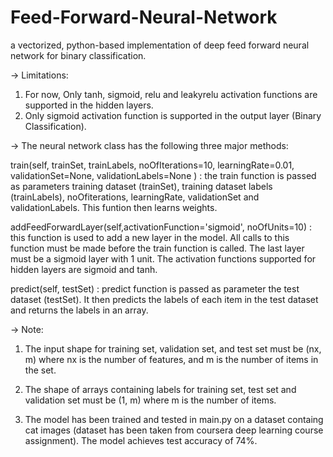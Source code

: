 # Feed-Forward-Neural-Network
a vectorized, python-based implementation of deep feed forward neural network for binary classification.

-> Limitations:

1. For now, Only tanh, sigmoid, relu and leakyrelu activation functions are supported in the hidden layers.
2. Only sigmoid activation function is supported in the output layer (Binary Classification).


-> The neural network class has the following three major methods:

train(self, trainSet, trainLabels, noOfIterations=10, learningRate=0.01, validationSet=None, validationLabels=None ) : the train function is passed as parameters training dataset (trainSet), training dataset labels (trainLabels), noOfiterations, learningRate, validationSet and validationLabels. This funtion then learns weights.

addFeedForwardLayer(self,activationFunction='sigmoid', noOfUnits=10) : this function is used to add a new layer in the model. All calls to this function must be made before the train function is called. The last layer must be a sigmoid layer with 1 unit. The activation functions supported for hidden layers are sigmoid and tanh.

predict(self, testSet) : predict function is passed as parameter the test dataset (testSet). It then predicts the labels of each item in the test dataset and returns the labels in an array.


-> Note:

1. The input shape for training set, validation set, and test set must be (nx, m) where nx is the number of features, and m is the number of items in the set.

2. The shape of arrays containing labels for training set, test set and validation set must be (1, m) where m is the number of items.

3. The model has been trained and tested in main.py on a dataset containg cat images (dataset has been taken from coursera deep learning course assignment). The model achieves test accuracy of 74%.

